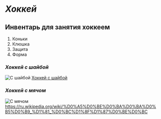 # *Хоккей*

## **Инвентарь для занятия хоккеем** ##
1. Коньки
2. Клюшка
3. Защита
4. Форма

### *Хоккей с шайбой* ###
![С шайбой](https://img.goodfon.ru/original/1680x1050/9/bd/khokkei-muzhchiny-katok-luchi-svet-uniforma-sport.jpg)
[Хоккей с шайбой](https://ru.wikipedia.org/wiki/%D0%A5%D0%BE%D0%BA%D0%BA%D0%B5%D0%B9_%D1%81_%D1%88%D0%B0%D0%B9%D0%B1%D0%BE)

### *Хоккей с мячом* ###
![С мячом](https://sportishka.com/uploads/posts/2022-11/1667548787_59-sportishka-com-p-murman-khokkei-s-myachom-krasivo-65.jpg)
https://ru.wikipedia.org/wiki/%D0%A5%D0%BE%D0%BA%D0%BA%D0%B5%D0%B9_%D1%81_%D0%BC%D1%8F%D1%87%D0%BE%D0%BC




